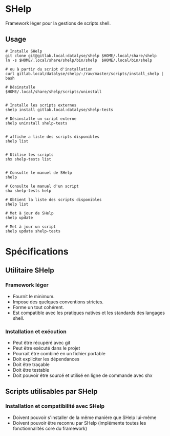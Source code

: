 # SHelp

Framework léger pour la gestions de scripts shell.


## Usage

```
# Installe SHelp
git clone git@gitlab.local:datalyse/shelp $HOME/.local/share/shelp
ln -s $HOME/.local/share/shelp/bin/shelp  $HOME/.local/bin/shelp

# ou à partir du script d'installation
curl gitlab.local/datalyse/shelp/-/raw/master/scripts/install_shelp | bash

# Désinstalle
$HOME/.local/share/shelp/scripts/uninstall


# Installe les scripts externes
shelp install gitlab.local:datalyse/shelp-tests

# Désinstalle un script externe
shelp uninstall shelp-tests


# affiche a liste des scripts disponibles
shelp list


# Utilise les scripts
shx shelp-tests list


# Consulte le manuel de SHelp
shelp

# Consulte le manuel d'un script
shx shelp-tests help

# Obtient la liste des scripts disponibles
shelp list

```


```
# Met à jour de SHelp
shelp update

# Met à jour un script
shelp update shelp-tests

```



# Spécifications

## Utilitaire SHelp

### Framework léger

  - Fournit le minimum.
  - Impose des quelques conventions strictes.
  - Forme un tout cohérent.
  - Est compatible avec les pratiques natives et les standards des langages shell.

### Installation et exécution

  - Peut être récupéré avec git
  - Peut être exécuté dans le projet
  - Pourrait être combiné en un fichier portable
  - Doit expliciter les dépendances
  - Doit être traçable
  - Doit être testable
  - Doit pouvoir être sourcé et utilisé en ligne de commande avec shx

## Scripts utilisables par SHelp

### Installation et compatibilité avec SHelp

  - Doivent pouvoir s'installer de la même manière que SHelp lui-même
  - Doivent pouvoir être reconnu par SHelp (implémente toutes les fonctionnalités core du framework)
